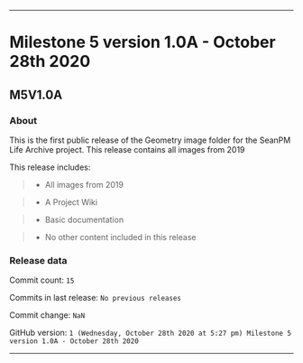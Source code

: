 
***

# Milestone 5 version 1.0A - October 28th 2020

## M5V1.0A

### About

This is the first public release of the Geometry image folder for the SeanPM Life Archive project. This release contains all images from 2019

This release includes:

> * All images from 2019

> * A Project Wiki

> * Basic documentation

> * No other content included in this release

### Release data

Commit count: `15`

Commits in last release: `No previous releases`

Commit change: `NaN`

GitHub version: `1 (Wednesday, October 28th 2020 at 5:27 pm) Milestone 5 version 1.0A - October 28th 2020`

***
